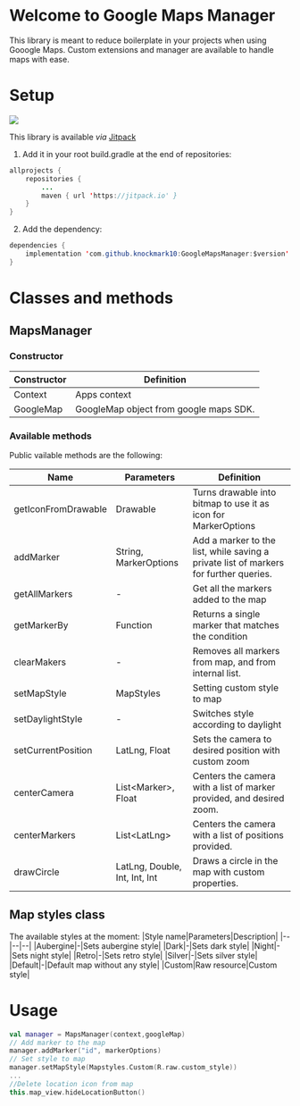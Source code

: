 # Welcome to Google Maps Manager

This library is meant to reduce boilerplate in your projects when using Gooogle Maps. Custom extensions and manager are available to handle maps with ease.

# **Setup**
[![](https://jitpack.io/v/knockmark10/GoogleMapsManager.svg)](https://jitpack.io/#knockmark10/GoogleMapsManager)

This library is available _via_ [Jitpack](https://jitpack.io/#knockmark10/GoogleMapsManager)

 1. Add it in your root build.gradle at the end of repositories:

```java
allprojects {
	repositories {
		...
		maven { url 'https://jitpack.io' }
	}
}
```

 2. Add the dependency:
```java
dependencies {
    implementation 'com.github.knockmark10:GoogleMapsManager:$version'
}
```

# Classes and methods

## MapsManager

### Constructor

|Constructor  | Definition |  
|--|--|
|Context  |Apps context |  
|GoogleMap |GoogleMap object from google maps SDK. |

### Available methods

Public vailable methods are the following: 

|Name|Parameters|Definition|
|--|--|--|
|getIconFromDrawable|Drawable|Turns drawable into bitmap to use it as icon for MarkerOptions|
|addMarker|String, MarkerOptions|Add a marker to the list, while saving a private list of markers for further queries.|
|getAllMarkers|-|Get all the markers added to the map|
|getMarkerBy|Function|Returns a single marker that matches the condition|
|clearMakers|-|Removes all markers from map, and from internal list.|
|setMapStyle|MapStyles|Setting custom style to map|
|setDaylightStyle|-|Switches style according to daylight|
|setCurrentPosition|LatLng, Float|Sets the camera to desired position with custom zoom|
|centerCamera|List\<Marker>, Float|Centers the camera with a list of marker provided, and desired zoom.|
|centerMarkers|List\<LatLng>|Centers the camera with a list of positions provided.|
|drawCircle|LatLng, Double, Int, Int, Int|Draws a circle in the map with custom properties.|

## Map styles class
The available styles at the moment: 
|Style name|Parameters|Description|
|--|--|--|
|Aubergine|-|Sets aubergine style|
|Dark|-|Sets dark style|
|Night|-|Sets night style|
|Retro|-|Sets retro style|
|Silver|-|Sets silver style|
|Default|-|Default map without any style|
|Custom|Raw resource|Custom style|

# Usage

```kotlin
val manager = MapsManager(context,googleMap)
// Add marker to the map
manager.addMarker("id", markerOptions)
// Set style to map
manager.setMapStyle(Mapstyles.Custom(R.raw.custom_style))
...
//Delete location icon from map
this.map_view.hideLocationButton()
```


